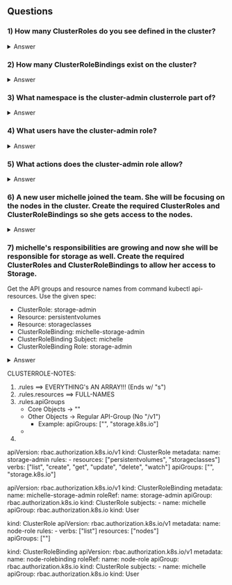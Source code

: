 ## Questions

### 1) How many ClusterRoles do you see defined in the cluster?
<details> 
  <summary markdown="span">Answer</summary>

    root@controlplane:~# k get clusterroles -A
    NAME                                                                   CREATED AT
    admin                                                                  2021-08-01T17:47:59Z
    cluster-admin                                                          2021-08-01T17:47:59Z
    edit                                                                   2021-08-01T17:47:59Z
    flannel                                                                2021-08-01T17:48:07Z
    kubeadm:get-nodes                                                      2021-08-01T17:48:03Z
    system:aggregate-to-admin                                              2021-08-01T17:48:00Z
    system:aggregate-to-edit                                               2021-08-01T17:48:00Z
    system:aggregate-to-view                                               2021-08-01T17:48:00Z
    system:auth-delegator                                                  2021-08-01T17:48:00Z
    system:basic-user                                                      2021-08-01T17:47:59Z
    system:certificates.k8s.io:certificatesigningrequests:nodeclient       2021-08-01T17:48:00Z
    system:certificates.k8s.io:certificatesigningrequests:selfnodeclient   2021-08-01T17:48:00Z
    system:certificates.k8s.io:kube-apiserver-client-approver              2021-08-01T17:48:00Z
    system:certificates.k8s.io:kube-apiserver-client-kubelet-approver      2021-08-01T17:48:00Z
    system:certificates.k8s.io:kubelet-serving-approver                    2021-08-01T17:48:00Z
    system:certificates.k8s.io:legacy-unknown-approver                     2021-08-01T17:48:00Z
    system:controller:attachdetach-controller                              2021-08-01T17:48:00Z
    system:controller:certificate-controller                               2021-08-01T17:48:00Z
    system:controller:clusterrole-aggregation-controller                   2021-08-01T17:48:00Z
    system:controller:cronjob-controller                                   2021-08-01T17:48:00Z
    system:controller:daemon-set-controller                                2021-08-01T17:48:00Z
    system:controller:deployment-controller                                2021-08-01T17:48:00Z
    system:controller:disruption-controller                                2021-08-01T17:48:00Z
    system:controller:endpoint-controller                                  2021-08-01T17:48:00Z
    system:controller:endpointslice-controller                             2021-08-01T17:48:00Z
    system:controller:endpointslicemirroring-controller                    2021-08-01T17:48:00Z
    system:controller:expand-controller                                    2021-08-01T17:48:00Z
    system:controller:generic-garbage-collector                            2021-08-01T17:48:00Z
    system:controller:horizontal-pod-autoscaler                            2021-08-01T17:48:00Z
    system:controller:job-controller                                       2021-08-01T17:48:00Z
    system:controller:namespace-controller                                 2021-08-01T17:48:00Z
    system:controller:node-controller                                      2021-08-01T17:48:00Z
    system:controller:persistent-volume-binder                             2021-08-01T17:48:00Z
    system:controller:pod-garbage-collector                                2021-08-01T17:48:00Z
    system:controller:pv-protection-controller                             2021-08-01T17:48:00Z
    system:controller:pvc-protection-controller                            2021-08-01T17:48:00Z
    system:controller:replicaset-controller                                2021-08-01T17:48:00Z
    system:controller:replication-controller                               2021-08-01T17:48:00Z
    system:controller:resourcequota-controller                             2021-08-01T17:48:00Z
    system:controller:root-ca-cert-publisher                               2021-08-01T17:48:00Z
    system:controller:route-controller                                     2021-08-01T17:48:00Z
    system:controller:service-account-controller                           2021-08-01T17:48:00Z
    system:controller:service-controller                                   2021-08-01T17:48:00Z
    system:controller:statefulset-controller                               2021-08-01T17:48:00Z
    system:controller:ttl-controller                                       2021-08-01T17:48:00Z
    system:coredns                                                         2021-08-01T17:48:04Z
    system:discovery                                                       2021-08-01T17:47:59Z
    system:heapster                                                        2021-08-01T17:48:00Z
    system:kube-aggregator                                                 2021-08-01T17:48:00Z
    system:kube-controller-manager                                         2021-08-01T17:48:00Z
    system:kube-dns                                                        2021-08-01T17:48:00Z
    system:kube-scheduler                                                  2021-08-01T17:48:00Z
    system:kubelet-api-admin                                               2021-08-01T17:48:00Z
    system:monitoring                                                      2021-08-01T17:47:59Z
    system:node                                                            2021-08-01T17:48:00Z
    system:node-bootstrapper                                               2021-08-01T17:48:00Z
    system:node-problem-detector                                           2021-08-01T17:48:00Z
    system:node-proxier                                                    2021-08-01T17:48:00Z
    system:persistent-volume-provisioner                                   2021-08-01T17:48:00Z
    system:public-info-viewer                                              2021-08-01T17:47:59Z
    system:service-account-issuer-discovery                                2021-08-01T17:48:00Z
    system:volume-scheduler                                                2021-08-01T17:48:00Z
    view                                                                   2021-08-01T17:47:59Z
    root@controlplane:~# k get clusterroles -A | grep -vc NAME   
    63

</details>

### 2) How many ClusterRoleBindings exist on the cluster?
<details>
  <summary markdown="span">Answer</summary>

    root@controlplane:~# k get clusterRoleBindings -A | grep -vc NAME
    48        

</details>

### 3) What namespace is the cluster-admin clusterrole part of?
<details>
  <summary markdown="span">Answer</summary>

        A: ClusterRoles are cluster-wide and do not belong to any particular namespace

</details>

### 4) What users have the cluster-admin role?
<details>
  <summary markdown="span">Answer</summary>

    ==> system:masters

    root@controlplane:~# k get clusterrolebinding/cluster-admin -ocustom-columns=:.subjects | xargs
    [map[apiGroup:rbac.authorization.k8s.io kind:Group name:system:masters]]

    root@controlplane:~# k get clusterrolebinding/cluster-admin -ocustom-columns=:.subjects[*].name | xargs
    system:masters

</details>

### 5) What actions does the cluster-admin role allow?
<details>
  <summary markdown="span">Answer</summary>

    root@controlplane:~# k get clusterrole/cluster-admin -oyaml
    ...
    rules:
    - apiGroups:
        - '*'
          resources:
        - '*'
          verbs:
        - '*'
    - nonResourceURLs:
        - '*'
          verbs:
        - '*'

</details>

### 6) A new user michelle joined the team. She will be focusing on the nodes in the cluster. Create the required ClusterRoles and ClusterRoleBindings so she gets access to the nodes.
<details>
  <summary markdown="span">Answer</summary>

    root@controlplane:~# k create clusterrole michelle-role --resource=nodes --verb=list
    clusterrole.rbac.authorization.k8s.io/michelle-role created
    root@controlplane:~# k create clusterrolebinding michelle-role --clusterrole=michelle-role --user=michelle   
    clusterrolebinding.rbac.authorization.k8s.io/michelle-role created

    ////////WRONG///////////
    kind: ClusterRole
    apiVersion:  rbac.authorization.k8s.io/v1
    metadata:
        name: node-user
    rules:
    - apiGroups: [v1]
      resources: ["nodes"]
      resourceNames: []
      verbs: ["list"]
    
    ////////RIGHT///////////
    kind: ClusterRole
    apiVersion:  rbac.authorization.k8s.io/v1
    metadata:
    name: node-user
    rules:
    - apiGroups: [""]
      resources: ["nodes"]
      verbs: ["list"]
    
    kind: ClusterRoleBinding
    apiVersion: rbac.authorization.k8s.io/v1
    metadata:
        name: node-user
    roleRef:
        apiGroup: rbac.authorization.k8s.io
        kind: ClusterRole
        name: node-user
    subjects:
    - apiGroup: rbac.authorization.k8s.io
      kind: User
      name: michelle
</details>

### 7) michelle's responsibilities are growing and now she will be responsible for storage as well. Create the required ClusterRoles and ClusterRoleBindings to allow her access to Storage.
Get the API groups and resource names from command kubectl api-resources. Use the given spec:
- ClusterRole: storage-admin
- Resource: persistentvolumes
- Resource: storageclasses
- ClusterRoleBinding: michelle-storage-admin
- ClusterRoleBinding Subject: michelle
- ClusterRoleBinding Role: storage-admin
<details>
  <summary markdown="span">Answer</summary>

    root@controlplane:~# k create clusterrole storage-admin --resource=persistentvolumes,storageclasses --verb=list,watch,create,get,update,delete   
    clusterrole.rbac.authorization.k8s.io/storage-admin created
    root@controlplane:~# k create clusterrolebinding michelle-storage-admin --clusterrole=storage-admin --user=michelle 
    clusterrolebinding.rbac.authorization.k8s.io/michelle-storage-admin created

kind: ClusterRole
apiVersion: rbac.authorization.k8s.io/v1
metadata:
name: storage-admin
rules:
- apiGroups: [""]
  resources: ["persistentvolumes"]
  verbs: ["get", "watch", "list", "create", "delete"]
- apiGroups: ["storage.k8s.io"]
  resources: ["storageclasses"]
  verbs: ["get", "watch", "list", "create", "delete"]


kind: ClusterRoleBinding
apiVersion: rbac.authorization.k8s.io/v1
metadata:
    name: michelle-storage-admin
roleRef:
    apiGroup: rbac.authorization.k8s.io
    kind: ClusterRole
    name: storage-admin
subjects:
- apiGroup: rbac.authorization.k8s.io
  kind: User
  name: michelle

</details>



CLUSTERROLE-NOTES:
1) .rules ==> EVERYTHING's AN ARRAY!!! (Ends w/ "s")
2) .rules.resources ==> FULL-NAMES
2) .rules.apiGroups 
    - Core Objects -> ""
    - Other Objects -> Regular API-Group (No "/v1")
        - Example: apiGroups: ["", "storage.k8s.io"]
    - 
3) 


apiVersion: rbac.authorization.k8s.io/v1
kind: ClusterRole
metadata:
    name: storage-admin
rules:
    - resources: ["persistentvolumes", "storageclasses"]
      verbs: ["list", "create", "get", "update", "delete", "watch"]
      apiGroups: ["", "storage.k8s.io"]

      

apiVersion: rbac.authorization.k8s.io/v1
kind: ClusterRoleBinding
metadata:
    name: michelle-storage-admin
roleRef:
    name: storage-admin
    apiGroup: rbac.authorization.k8s.io
    kind: ClusterRole
subjects:
    - name: michelle
      apiGroup: rbac.authorization.k8s.io
      kind: User
















kind: ClusterRole
apiVersion: rbac.authorization.k8s.io/v1
metadata:
    name: node-role
rules: 
    - verbs: ["list"]
      resources: ["nodes"]    
      apiGroups: [""]

kind: ClusterRoleBinding
apiVersion: rbac.authorization.k8s.io/v1
metadata:
    name: node-rolebinding
roleRef:
    name: node-role
    apiGroup: rbac.authorization.k8s.io
    kind: ClusterRole
subjects: 
    - name: michelle
      apiGroup: rbac.authorization.k8s.io
      kind: User



